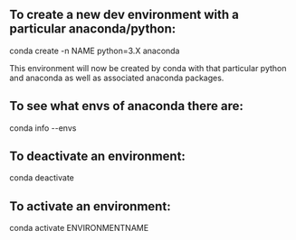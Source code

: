 ## To create a new dev environment with a particular anaconda/python:
conda create -n NAME python=3.X anaconda

This environment will now be created by conda with that particular python and anaconda as well as associated anaconda packages. 

## To see what envs of anaconda there are:
conda info --envs

## To deactivate an environment:
conda deactivate

## To activate an environment:
conda activate ENVIRONMENTNAME